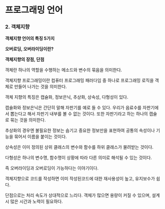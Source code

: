 # 프로그래밍 언어

### **2. 객체지향**

**객체지향 언어의 특징 5가지**

**오버로딩, 오버라이딩이란?**

**객체지향의 장점, 단점**

객체란 하나의 역할을 수행하는 메소드와 변수의 묶음을 의미한다.

객체지향 프로그래밍이란 컴퓨터 프로그래밍 패러다임 중 하나로 프로그래밍 로직을 객체로 만들어 나가는 것을 의미한다.

객체 지향의 특징은 캡슐화, 정보은닉, 추상화, 상속성, 다형성이 있다.

캡슐화와 정보은닉은 간단히 말해 자판기를 예로 들 수 있다. 우리가 음료수를 자판기에서 뽑는다고 해서 자판기 내부를 볼 수 없는 것이다. 또한 자판기라고 하는 하나의 캡슐로 묶는 것을 의미한다.

추상화의 경우엔 불필요한 정보는 숨기고 중요한 정보만을 표현하여 공통의 속성이나 기능을 묶어서 이름을 붙이는 것이다.

상속성은 이미 정의된 상위 클래스의 변수와 함수를 하위 클래스가 물려받는 것이다.

다형성은 하나의 변수명, 함수명이 상황에 따라 다른 의미로 해석될 수 있는 것이다.

즉 오버라이딩과 오버로딩이 가능하다는 이야기이다.

객체지향으로 코드를 작성하면 이미 작성된코드에 대한 재사용성이 높고, 유지보수가 쉽다.

단점으로는 처리 속도가 상대적으로 느리다. 객체가 많으면 용량이 커질 수 있으며, 설계 시 많은 시간과 노력이 필요하다.